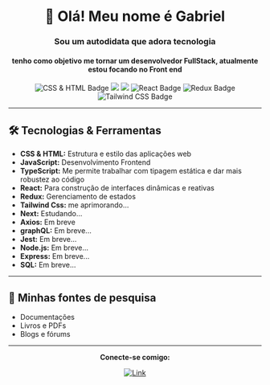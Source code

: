 <div align="center">
  <h1>👋 Olá! Meu nome é Gabriel</h1>
  <h3>Sou um autodidata que adora tecnologia</h3>
  <h4> tenho como objetivo me tornar um desenvolvedor FullStack, atualmente estou focando no Front end </h4>
</div> 

<div align="center">

  <img src="https://img.shields.io/badge/CSS%20%26%20HTML-FF5722?style=for-the-badge&logo=html5&logoColor=white" alt="CSS & HTML Badge" />
  <img src="https://img.shields.io/badge/JavaScript-F7DF1E?style=for-the-badge&logo=javascript&logoColor=black" />
  <img src="https://img.shields.io/badge/TypeScript-3178C6?style=for-the-badge&logo=typescript&logoColor=white" />
  <img src="https://img.shields.io/badge/React-20232A?style=for-the-badge&logo=react&logoColor=61DAFB" alt="React Badge" />
  <img src="https://img.shields.io/badge/Redux-764ABC?style=for-the-badge&logo=redux&logoColor=white" alt="Redux Badge" />
  
  <img src="https://img.shields.io/badge/Tailwind_CSS-38B2AC?style=for-the-badge&logo=tailwind-css&logoColor=white" alt="Tailwind CSS Badge" />
</div>

---

## 🛠 Tecnologias & Ferramentas

<ul>
  <li><strong>CSS & HTML:</strong> Estrutura e estilo das aplicações web</li>
  <li><strong>JavaScript:</strong> Desenvolvimento Frontend</li>
  <li><strong>TypeScript:</strong> Me permite trabalhar com tipagem estática e dar mais robustez ao código</li>
  <li><strong>React:</strong> Para construção de interfaces dinâmicas e reativas</li>
  <li><strong>Redux:</strong> Gerenciamento de estados</li>
  <li><strong>Tailwind Css:</strong> me aprimorando... </li>
  <li><strong>Next:</strong> Estudando... </li>
  <li><strong>Axios:</strong> Em breve</li>
  <li><strong>graphQL:</strong> Em breve...</li>
  <li><strong>Jest:</strong> Em breve...</li>
  <li><strong>Node.js:</strong> Em breve...</li>
  <li><strong>Express:</strong> Em breve...</li>
  <li><strong>SQL:</strong> Em breve...</li>
  
</ul>

---
## 🔎 Minhas fontes de pesquisa
<ul>
  <li> Documentações</li>
  <li> Livros e PDFs</li>
  <li> Blogs e fórums</li>
</ul>

---

<div align="center">
  <p><strong>Conecte-se comigo:</strong></p>
  <a href="https://www.linkedin.com/in/gabriel-barbosa-0a38012a1/ ">
    <img src="https://img.shields.io/badge/LinkedIn-0077B5?style=for-the-badge&logo=linkedin&logoColor=white" alt="Link" />
  </a>
</div>

<!---
GabrielTheDEV/GabrielTheDEV is a ✨ special ✨ repository because its `README.md` (this file) appears on your GitHub profile.
You can click the Preview link to take a look at your changes.
--->
